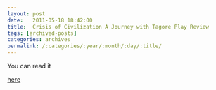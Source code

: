 ```yaml
---
layout: post
date:	2011-05-18 18:42:00
title:  Crisis of Civilization A Journey with Tagore Play Review
tags: [archived-posts]
categories: archives
permalink: /:categories/:year/:month/:day/:title/
---
```

You can read it 

<a href="http://bangalore.citizenmatters.in/articles/view/3010-tagore-150-anniversary-jagriti-theatre"> here </a>
